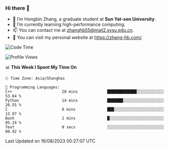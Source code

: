 ### Hi there 👋

- 🔭 I’m Hongbin Zhang, a graduate student at **Sun Yat-sen University**.
- 🌱 I’m currently learning high-performance computing.
- 📫 You can contact me at zhanghb55@mail2.sysu.edu.cn.
- 👀 You can visit my personal website at https://zhang-hb.com/.

<!--START_SECTION:waka-->
![Code Time](http://img.shields.io/badge/Code%20Time-227%20hrs%2012%20mins-blue)

![Profile Views](http://img.shields.io/badge/Profile%20Views-0-blue)

📊 **This Week I Spent My Time On** 

```text
🕑︎ Time Zone: Asia/Shanghai

💬 Programming Languages: 
C++                      28 mins             █████████████░░░░░░░░░░░░   53.64 % 
Python                   14 mins             ███████░░░░░░░░░░░░░░░░░░   26.55 % 
C                        6 mins              ███░░░░░░░░░░░░░░░░░░░░░░   12.97 % 
Bash                     2 mins              █░░░░░░░░░░░░░░░░░░░░░░░░   05.24 % 
Text                     0 secs              ░░░░░░░░░░░░░░░░░░░░░░░░░   00.92 % 
```


 Last Updated on 16/08/2023 00:27:07 UTC
<!--END_SECTION:waka-->